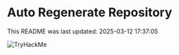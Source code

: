 # Auto Regenerate Repository

This README was last updated: 2025-03-12 17:37:05

 ![TryHackMe](https://tryhackme.com/badge/533634)